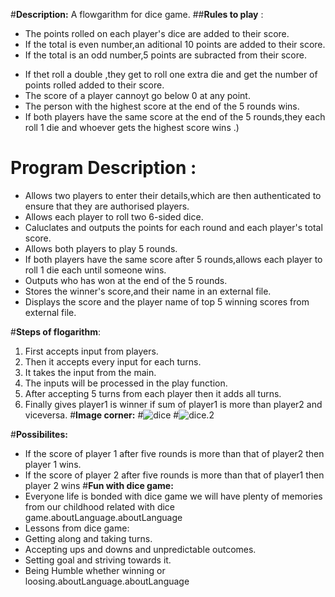 #**Description:**
 A flowgarithm for dice game.
 ##**Rules to play**  :
* The points rolled on each player's dice are added to their score.
* If the total is even number,an aditional 10 points are added to their score.
* If the total is an odd number,5 points are subracted from their score.
- If thet roll a double ,they get to roll one extra die and get the number of points rolled added to their score.
- The score of a player  cannoyt go below 0 at any point.
- The person with the highest score at the end of the 5 rounds wins.
- If both players have the same score at the end of the 5 rounds,they each roll 1 die and whoever gets the highest score wins .)
 
# **Program Description** :
- Allows two players to enter their details,which are then authenticated to ensure that they are authorised players.
- Allows each player to roll two 6-sided dice.
- Caluclates and outputs the points for each round and each player's total score.
- Allows both players to play 5 rounds.
- If both players have the same score after 5 rounds,allows each player to roll 1 die each until someone wins.
- Outputs who has won at the end of the 5 rounds.
- Stores the winner's score,and their name in an external file.
- Displays the score and the player name of top 5 winning scores from external file.

#**Steps of flogarithm**:
1. First accepts input from players.
2. Then it accepts every input for each turns.
3. It takes the input from the main.
4. The inputs will be processed in the play function.
5. After accepting 5 turns from each player then it adds all turns.
6. Finally gives player1 is winner if sum of player1 is more than player2 and viceversa.
#**Image corner:**
#![dice](https://encrypted-tbn0.gstatic.com/images?q=tbn:ANd9GcSEPV_dcwBXw8PgQBiDodje6HD28Qqj73774A&usqp=CAU)
#![dice.2](https://encrypted-tbn0.gstatic.com/images?q=tbn:ANd9GcQDigRIdFHu6pG4BYpnoSVv2aKq6BEgjKH0sg&usqp=CAU)


#**Possibilites:**
- If the score of player 1 after five rounds is more than that of player2 then player 1 wins.
- If the score of player 2 after five rounds is more than that of player1 then player 2 wins
#**Fun with dice game:**
- Everyone life is bonded with dice game we will have plenty of memories from our childhood related with dice game.aboutLanguage.aboutLanguage
- Lessons from  dice game:
- Getting along and taking turns.
- Accepting ups and downs and unpredictable outcomes.
- Setting goal and striving towards it.
- Being Humble whether winning or loosing.aboutLanguage.aboutLanguage
